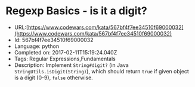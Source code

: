 # Regexp Basics - is it a digit?

 - URL:[https://www.codewars.com/kata/567bf4f7ee34510f69000032](https://www.codewars.com/kata/567bf4f7ee34510f69000032)
 - Id: 567bf4f7ee34510f69000032
 - Language: python
 - Completed on: 2017-02-11T15:19:24.040Z
 - Tags: Regular Expressions,Fundamentals
 - Description:
Implement `String#digit?` (in Java `StringUtils.isDigit(String)`), which should return `true` if given object is a digit (0-9), `false` otherwise.
